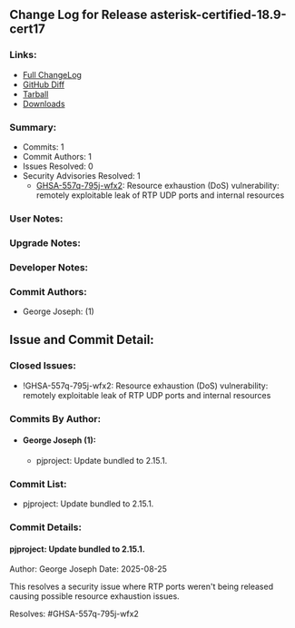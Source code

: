 
## Change Log for Release asterisk-certified-18.9-cert17

### Links:

 - [Full ChangeLog](https://downloads.asterisk.org/pub/telephony/certified-asterisk/releases/ChangeLog-certified-18.9-cert17.html)  
 - [GitHub Diff](https://github.com/asterisk/asterisk/compare/certified-18.9-cert16...certified-18.9-cert17)  
 - [Tarball](https://downloads.asterisk.org/pub/telephony/certified-asterisk/asterisk-certified-18.9-cert17.tar.gz)  
 - [Downloads](https://downloads.asterisk.org/pub/telephony/certified-asterisk)  

### Summary:

- Commits: 1
- Commit Authors: 1
- Issues Resolved: 0
- Security Advisories Resolved: 1
  - [GHSA-557q-795j-wfx2](https://github.com/asterisk/asterisk/security/advisories/GHSA-557q-795j-wfx2): Resource exhaustion (DoS) vulnerability: remotely exploitable leak of RTP UDP ports and internal resources

### User Notes:


### Upgrade Notes:


### Developer Notes:


### Commit Authors:

- George Joseph: (1)

## Issue and Commit Detail:

### Closed Issues:

  - !GHSA-557q-795j-wfx2: Resource exhaustion (DoS) vulnerability: remotely exploitable leak of RTP UDP ports and internal resources

### Commits By Author:

- #### George Joseph (1):
  - pjproject: Update bundled to 2.15.1.


### Commit List:

-  pjproject: Update bundled to 2.15.1.

### Commit Details:

#### pjproject: Update bundled to 2.15.1.
  Author: George Joseph
  Date:   2025-08-25

  This resolves a security issue where RTP ports weren't being released
  causing possible resource exhaustion issues.

  Resolves: #GHSA-557q-795j-wfx2


